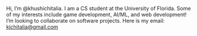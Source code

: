 Hi, I’m @khushichitalia. I am a CS student at the University of Florida. Some of my interests include game development, AI/ML, and web development! I’m looking to collaborate on software projects. Here is my email: kjchitalia@gmail.com

<!---
khushichitalia/khushichitalia is a ✨ special ✨ repository because its `README.md` (this file) appears on your GitHub profile.
You can click the Preview link to take a look at your changes.
--->
